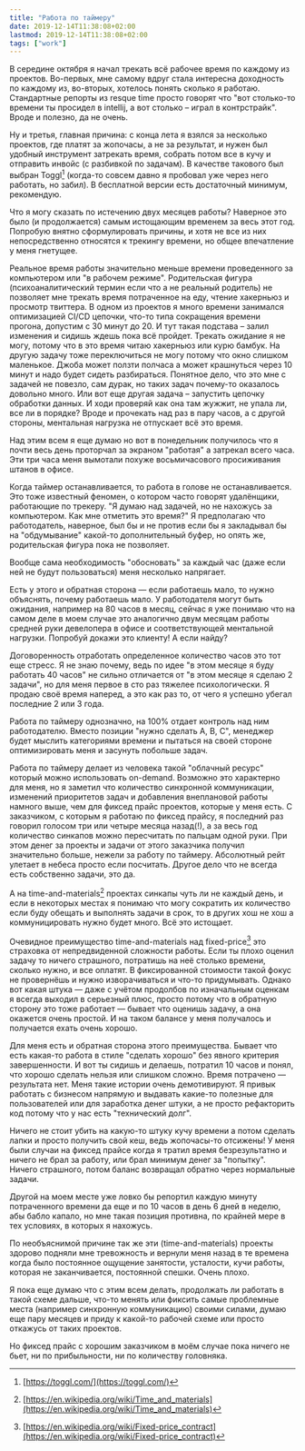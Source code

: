 ```yaml
---
title: "Работа по таймеру"
date: 2019-12-14T11:38:08+02:00
lastmod: 2019-12-14T11:38:08+02:00
tags: ["work"]
---
```


В середине октября я начал трекать всё рабочее время по каждому из проектов. Во-первых, мне самому вдруг стала интересна доходность по каждому из, во-вторых, хотелось понять сколько я работаю. Стандартные репорты из resque time просто говорят что "вот столько-то времени ты просидел в intellij, а вот столько – играл в контрстрайк". Вроде и полезно, да не очень.

Ну и третья, главная причина: с конца лета я взялся за несколько проектов, где платят за жопочасы, а не за результат, и нужен был удобный инструмент затрекать время, собрать потом все в кучу и отправить инвойс (с разбивкой по задачам). В качестве такового был выбран Toggl[^1] (когда-то совсем давно я пробовал уже через него работать, но забил). В бесплатной версии есть достаточный минимум, рекомендую. 

Что я могу сказать по истечению двух месяцев работы? Наверное это было (и продолжается) самым истощающим временем за весь этот год. Попробую внятно сформулировать причины, и хотя не все из них непосредственно относятся к трекингу времени, но общее впечатление у меня гнетущее.

Реальное время работы значительно меньше времени проведенного за компьютером или "в рабочем режиме". Родительская фигура (психоаналитический термин если что а не реальный родитель) не позволяет мне трекать время потраченное на еду, чтение хакерньюз и просмотр твиттера. В одном из проектов я много времени занимался оптимизацией CI/CD цепочки, что-то типа сокращения времени прогона, допустим с 30 минут до 20. И тут такая подстава – залил изменения и сидишь ждешь пока всё пройдет. Трекать ожидание я не могу, потому что в это время читаю хакерньюз или курю бамбук. На другую задачу тоже переключиться не могу потому что окно слишком маленькое. Джоба может ползти полчаса а может крашнуться через 10 минут и надо будет сидеть разбираться. Понятное дело, что это мне с задачей не повезло, сам дурак, но таких задач почему-то оказалось довольно много. Или вот еще другая задача – запустить цепочку обработки данных. И ходи проверяй как она там жужжит, не упала ли, все ли в порядке? Вроде и прочекать над раз в пару часов, а с другой стороны, ментальная нагрузка не отпускает всё это время.

Над этим всем я еще думаю но вот в понедельник получилось что я почти весь день проторчал за экраном "работая" а затрекал всего часа. Эти три часа меня вымотали похуже восьмичасового просиживания штанов в офисе.

Когда таймер останавливается, то работа в голове не останавливается. Это тоже известный феномен, о котором часто говорят удалёнщики, работающие по трекеру. "Я думаю над задачей, но не нахожусь за компьютером. Как мне отметить это время?" Я предполагаю что работодатель, наверное, был бы и не против если бы я закладывал бы на "обдумывание" какой-то дополнительный буфер, но опять же, родительская фигура пока не позволяет.

Вообще сама необходимость "обосновать" за каждый час (даже если ней не будут пользоваться) меня несколько напрягает.

Есть у этого и обратная сторона — если работаешь мало, то нужно объяснять, почему работаешь мало. У работодателя могут быть ожидания, например на 80 часов в месяц, сейчас я уже понимаю что на самом деле в моем случае это аналогично двум месяцам работы средней руки девелопера в офисе и соответствующей ментальной нагрузки. Попробуй докажи это клиенту! А если найду?

Договоренность отработать определенное количество часов это тот еще стресс. Я не знаю почему, ведь по идее "в этом месяце я буду работать 40 часов" не сильно отличается от "в этом месяце я сделаю 2 задачи", но для меня первое в сто раз тяжелее психологически. Я продаю своё время наперед, а это как раз то, от чего я успешно убегал последние 2 или 3 года.

Работа по таймеру однозначно, на 100% отдает контроль над ним работодателю. Вместо позиции "нужно сделать A, B, C", менеджер будет мыслить категориями времени и пытаться на своей стороне оптимизировать меня и засунуть побольше задач.

Работа по таймеру делает из человека такой "облачный ресурс" который можно использовать on-demand. Возможно это характерно для меня, но я заметил что количество синхронной коммуникации, изменений приоритетов задач и добавления внеплановой работы намного выше, чем для фиксед прайс проектов, которые у меня есть. С заказчиком, с которым я работаю по фиксед прайсу, я последний раз говорил голосом три или четыре месяца назад(!), а за весь год количество синкапов можно пересчитать по пальцам одной руки. При этом денег за проекты и задачи от этого заказчика получил значительно больше, нежели за работу по таймеру. Абсолютный рейт улетает в небеса просто если посчитать. Другое дело что не всегда есть собственно задачи, это да.

А на time-and-materials[^2] проектах синкапы чуть ли не каждый день, и если в некоторых местах я понимаю что могу сократить их количество если буду обещать и выполнять задачи в срок, то в других хош не хош а коммуницировать нужно будет много. Всё это истощает.

Очевидное преимущество time-and-materials над fixed-price[^3] это страховка от непредвиденной сложности работы. Если ты плохо оценил задачу то ничего страшного, потратишь на неё столько времени, сколько нужно, и все оплатят. В фиксированной стоимости такой фокус не провернёшь и нужно изворачиваться и что-то придумывать. Однако вот какая штука — даже с учётом продолбов по изначальным оценкам я всегда выходил в серьезный плюс, просто потому что в обратную сторону это тоже работает — бывает что оценишь задачу, а она окажется очень простой. И на таком балансе у меня получалось и получается ехать очень хорошо.

Для меня есть и обратная сторона этого преимущества. Бывает что есть какая-то работа в стиле "сделать хорошо" без явного критерия завершенности. И вот ты сидишь и делаешь, потратил 10 часов и понял, что хорошо сделать нельзя или слишком сложно. Время потрачено — результата нет. Меня такие истории очень демотивируют. Я привык работать с бизнесом напрямую и выдавать какие-то полезные для пользователей или для заработка денег штуки, а не просто рефакторить код потому что у нас есть "технический долг".

Ничего не стоит убить на какую-то штуку кучу времени а потом сделать лапки и просто получить свой кеш, ведь жопочасы-то отсижены! У меня были случаи на фиксед прайсе когда я тратил время безрезультатно и ничего не брал за работу, или брал минимум денег за "попытку". Ничего страшного, потом баланс возвращал обратно через нормальные задачи.

Другой на моем месте уже ловко бы репортил каждую минуту потраченного времени да еще и по 10 часов в день 6 дней в неделю, абы бабло капало, но мне такая позиция противна, по крайней мере в тех условиях, в которых я нахожусь.

По необъяснимой причине так же эти (time-and-materials) проекты здорово подняли мне тревожность и вернули меня назад в те времена когда было постоянное ощущение занятости, усталости, кучи работы, которая не заканчивается, постоянной спешки. Очень плохо.

Я пока еще думаю что с этим всем делать, продолжать ли работать в такой схеме дальше, что-то менять или фиксить самые проблемные места (например синхронную коммуникацию) своими силами, думаю еще пару месяцев и приду к какой-то рабочей схеме или просто откажусь от таких проектов.

Но фиксед прайс с хорошим заказчиком в моём случае пока ничего не бьет, ни по прибыльности, ни по количеству головняка.


[^1]: [https://toggl.com/](https://toggl.com/)
[^2]: [https://en.wikipedia.org/wiki/Time_and_materials](https://en.wikipedia.org/wiki/Time_and_materials)
[^3]: [https://en.wikipedia.org/wiki/Fixed-price_contract](https://en.wikipedia.org/wiki/Fixed-price_contract)
